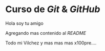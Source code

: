 # Curso de _Git_ & _GitHub_

Hola soy tu amigo

Agregando mas contenido al _README_

Todo mi Vilchez y mas mas mas x100pre....
